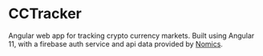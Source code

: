 # CCTracker

Angular web app for tracking crypto currency markets. Built using Angular 11, with a firebase auth service and api data provided by [Nomics](https://nomics.com/).